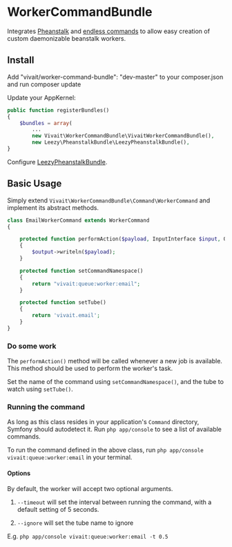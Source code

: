 # WorkerCommandBundle

Integrates [Pheanstalk](https://github.com/pda/pheanstalk) and [endless commands](https://github.com/mac-cain13/daemonizable-command) to allow easy creation of custom daemonizable beanstalk workers.

## Install


Add "vivait/worker-command-bundle": "dev-master" to your composer.json and run composer update
    
Update your AppKernel:

```php
public function registerBundles()
{
    $bundles = array(
        ...
        new Vivait\WorkerCommandBundle\VivaitWorkerCommandBundle(),
        new Leezy\PheanstalkBundle\LeezyPheanstalkBundle(),
}
```
    
Configure [LeezyPheanstalkBundle](https://github.com/armetiz/LeezyPheanstalkBundle/blob/master/Resources/doc/2-configuration.md).
    

## Basic Usage

Simply extend `Vivait\WorkerCommandBundle\Command\WorkerCommand` and implement its abstract methods.

```php
class EmailWorkerCommand extends WorkerCommand
{

    protected function performAction($payload, InputInterface $input, OutputInterface $output)
    {
        $output->writeln($payload);
    }

    protected function setCommandNamespace()
    {
        return "vivait:queue:worker:email";
    }

    protected function setTube()
    {
        return 'vivait.email';
    }
}
```
    
### Do some work

The `performAction()` method will be called whenever a new job is available. This method should be used to perform the
worker's task.

Set the name of the command using `setCommandNamespace()`, and the tube to watch using `setTube()`.

### Running the command

As long as this class resides in your application's `Command` directory, Symfony should autodetect it. Run `php app/console`
to see a list of available commands.

To run the command defined in the above class, run `php app/console vivait:queue:worker:email` in your terminal. 

#### Options

By default, the worker will accept two optional arguments. 

1. `--timeout` will set the interval between running the command, with a
default setting of 5 seconds.

2. `--ignore` will set the tube name to ignore

E.g. `php app/console vivait:queue:worker:email -t 0.5`